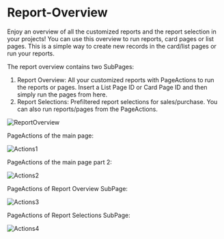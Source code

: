 # Report-Overview

Enjoy an overview of all the customized reports and the report selection in your projects!
You can use this overview to run reports, card pages or list pages.
This is a simple way to create new records in the card/list pages or run your reports. 

The report overview contains two SubPages:
1. Report Overview: All your customized reports with PageActions to run the reports or pages. Insert a List Page ID or Card Page ID and then simply run the pages from here.
2. Report Selections: Prefiltered report selections for sales/purchase. You can also run reports/pages from the PageActions.

![ReportOverview](images/ReportOverview.png)

PageActions of the main page:

![Actions1](images/Actions1.png)

PageActions of the main page part 2:

![Actions2](images/Actions2.png)

PageActions of Report Overview SubPage:

![Actions3](images/Actions3.png)

PageActions of Report Selections SubPage:

![Actions4](images/Actions4.png)